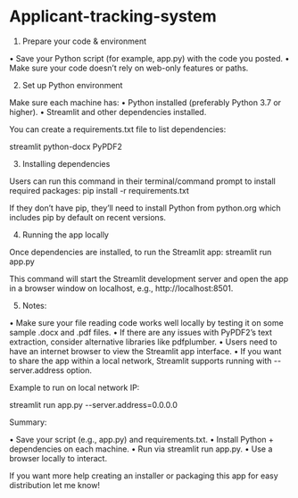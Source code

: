 # Applicant-tracking-system

1. Prepare your code & environment

•	Save your Python script (for example, app.py) with the code you posted.
•	Make sure your code doesn’t rely on web-only features or paths.

2. Set up Python environment

Make sure each machine has:
•	Python installed (preferably Python 3.7 or higher).
•	Streamlit and other dependencies installed.

You can create a requirements.txt file to list dependencies:

streamlit
python-docx
PyPDF2

3. Installing dependencies

Users can run this command in their terminal/command prompt to install required packages:
pip install -r requirements.txt

If they don’t have pip, they’ll need to install Python from python.org which includes pip by default on recent versions.

4. Running the app locally

Once dependencies are installed, to run the Streamlit app:
streamlit run app.py

This command will start the Streamlit development server and open the app in a browser window on localhost, e.g., http://localhost:8501.

5. Notes:

•	Make sure your file reading code works well locally by testing it on some sample .docx and .pdf files.
•	If there are any issues with PyPDF2’s text extraction, consider alternative libraries like pdfplumber.
•	Users need to have an internet browser to view the Streamlit app interface.
•	If you want to share the app within a local network, Streamlit supports running with --server.address option.

Example to run on local network IP:

streamlit run app.py --server.address=0.0.0.0

Summary:

•	Save your script (e.g., app.py) and requirements.txt.
•	Install Python + dependencies on each machine.
•	Run via streamlit run app.py.
•	Use a browser locally to interact.

If you want more help creating an installer or packaging this app for easy distribution let me know!
